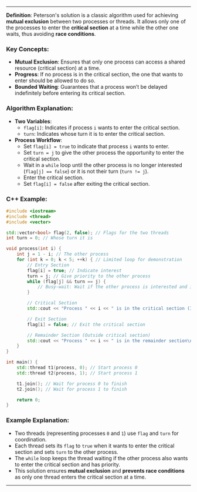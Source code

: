 
---

**Definition**: Peterson's solution is a classic algorithm used for achieving **mutual exclusion** between two processes or threads. It allows only one of the processes to enter the **critical section** at a time while the other one waits, thus avoiding **race conditions**.

### Key Concepts:
- **Mutual Exclusion**: Ensures that only one process can access a shared resource (critical section) at a time.
- **Progress**: If no process is in the critical section, the one that wants to enter should be allowed to do so.
- **Bounded Waiting**: Guarantees that a process won’t be delayed indefinitely before entering its critical section.

### Algorithm Explanation:
- **Two Variables**:
  - `flag[i]`: Indicates if process `i` wants to enter the critical section.
  - `turn`: Indicates whose turn it is to enter the critical section.
- **Process Workflow**:
  - Set `flag[i] = true` to indicate that process `i` wants to enter.
  - Set `turn = j` to give the other process the opportunity to enter the critical section.
  - Wait in a `while` loop until the other process is no longer interested (`flag[j] == false`) or it is not their turn (`turn != j`).
  - Enter the critical section.
  - Set `flag[i] = false` after exiting the critical section.

### C++ Example:

```cpp
#include <iostream>
#include <thread>
#include <vector>

std::vector<bool> flag(2, false); // Flags for the two threads
int turn = 0; // Whose turn it is

void process(int i) {
    int j = 1 - i; // The other process
    for (int k = 0; k < 5; ++k) { // Limited loop for demonstration
        // Entry Section
        flag[i] = true; // Indicate interest
        turn = j; // Give priority to the other process
        while (flag[j] && turn == j) {
            // Busy-wait: Wait if the other process is interested and it's their turn
        }

        // Critical Section
        std::cout << "Process " << i << " is in the critical section (Iteration " << k + 1 << ")\n";

        // Exit Section
        flag[i] = false; // Exit the critical section

        // Remainder Section (Outside critical section)
        std::cout << "Process " << i << " is in the remainder section\n";
    }
}

int main() {
    std::thread t1(process, 0); // Start process 0
    std::thread t2(process, 1); // Start process 1

    t1.join(); // Wait for process 0 to finish
    t2.join(); // Wait for process 1 to finish

    return 0;
}
```

### Example Explanation:
- Two threads (representing processes `0` and `1`) use `flag` and `turn` for coordination.
- Each thread sets its `flag` to `true` when it wants to enter the critical section and sets `turn` to the other process.
- The `while` loop keeps the thread waiting if the other process also wants to enter the critical section and has priority.
- This solution ensures **mutual exclusion** and **prevents race conditions** as only one thread enters the critical section at a time.

---